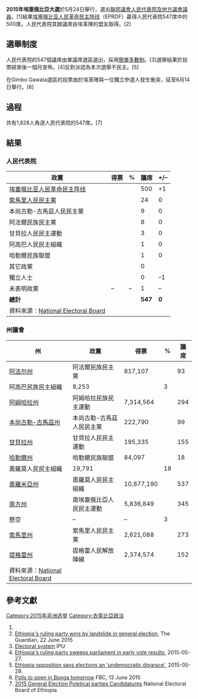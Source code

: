 **2015年埃塞俄比亞大選**於5月24日舉行，選出[聯邦議會人民代表院及地方議會議員](https://zh.wikipedia.org/wiki/联邦议会_\(埃塞俄比亚\) "wikilink")。\[1\]結果[埃塞俄比亚人民革命民主阵线](https://zh.wikipedia.org/wiki/埃塞俄比亚人民革命民主阵线 "wikilink")（EPRDF）贏得人民代表院547席中的500席。人民代表院其餘議席由埃革陣的盟友取得。\[2\]

## 選舉制度

人民代表院的547個議席由單議席選區選出，採用[簡單多數制](https://zh.wikipedia.org/wiki/簡單多數制 "wikilink")。\[3\]選舉結果於投票結束後一個月宣佈。\[4\]反對派認為本次選舉不民主。\[5\]

在Gimbo Gawata選區的投票由於埃革陣與一位獨立參選人發生衝突，延至6月14日舉行。\[6\]

## 過程

共有1,828人角逐人民代表院的547席。\[7\]

## 結果

### 人民代表院

| 政黨                                                                      | 得票 | % | 議席      | \+/–  |
| ----------------------------------------------------------------------- | -- | - | ------- | ----- |
| [埃塞俄比亚人民革命民主阵线](https://zh.wikipedia.org/wiki/埃塞俄比亚人民革命民主阵线 "wikilink") |    |   | 500     | \+1   |
| [索馬里人民民主黨](https://zh.wikipedia.org/wiki/索馬里人民民主黨 "wikilink")           |    |   | 24      | 0     |
| 本尚古勒-古馬茲人民民主黨                                                           |    |   | 9       | 0     |
| 阿法爾民族民主黨                                                                |    |   | 8       | 0     |
| 甘貝拉人民民主運動                                                               |    |   | 3       | 0     |
| 阿高巴人民民主組織                                                               |    |   | 1       | 0     |
| 哈勒爾民族聯盟                                                                 |    |   | 1       | 0     |
| 其它政黨                                                                    |    |   | 0       |       |
| 獨立人士                                                                    |    |   | 0       | –1    |
| 未表明政黨                                                                   | –  | – | 1       | –     |
| **總計**                                                                  |    |   | **547** | **0** |
| 資料來源：[National Electoral Board](http://www.electionethiopia.org/en/)    |    |   |         |       |

### 州議會

| 州                                                                    | 政黨            | 得票         | %  | 議席  |
| -------------------------------------------------------------------- | ------------- | ---------- | -- | --- |
| [阿法尔州](../Page/阿法尔州.md "wikilink")                                   | 阿法爾民族民主黨      | 817,107    |    | 93  |
| 阿高巴民族民主組織                                                            | 8,253         |            | 3  |     |
| [阿姆哈拉州](../Page/阿姆哈拉州.md "wikilink")                                 | 阿姆哈拉民族民主運動    | 7,314,564  |    | 294 |
| [本尚古勒-古馬茲州](../Page/本尚古勒-古馬茲州.md "wikilink")                         | 本尚古勒-古馬茲人民民主黨 | 222,790    |    | 99  |
| [甘貝拉州](https://zh.wikipedia.org/wiki/甘貝拉州 "wikilink")                | 甘貝拉人民民主運動     | 195,335    |    | 155 |
| [哈勒爾州](https://zh.wikipedia.org/wiki/哈勒爾州 "wikilink")                | 哈勒爾民族聯盟       | 84,097     |    | 18  |
| 奧羅莫人民民主組織                                                            | 19,791        |            | 18 |     |
| [奧羅米亞州](https://zh.wikipedia.org/wiki/奧羅米亞州 "wikilink")              | 奧羅莫人民民主組織     | 10,877,190 |    | 537 |
| [南方州](https://zh.wikipedia.org/wiki/南方州 "wikilink")                  | 南埃塞俄比亞人民民主運動  | 5,836,849  |    | 345 |
| 懸空                                                                   | –             | –          | 3  |     |
| [索馬里州](../Page/索馬里州.md "wikilink")                                   | 索馬里人民民主黨      | 2,621,088  |    | 273 |
| [提格雷州](https://zh.wikipedia.org/wiki/提格雷州 "wikilink")                | 提格雷人民解放陣線     | 2,374,574  |    | 152 |
| 資料來源：[National Electoral Board](http://www.electionethiopia.org/en/) |               |            |    |     |

## 參考文獻

[Category:2015年非洲选举](https://zh.wikipedia.org/wiki/Category:2015年非洲选举 "wikilink") [Category:衣索比亞政治](https://zh.wikipedia.org/wiki/Category:衣索比亞政治 "wikilink")

1.
2.  [Ethiopia's ruling party wins by landslide in general election](http://www.theguardian.com/world/2015/jun/22/ethiopias-ruling-party-win-clean-sweep-general-election), The Guardian, 22 June 2015
3.  [Electoral system](http://www.ipu.org/parline-e/reports/2107_B.htm) IPU
4.  [Ethiopia's ruling party sweeps parliament in early vote results](http://www.reuters.com/article/us-ethiopia-election-idUSKBN0OC1KS20150527), 2015-05-27.
5.  [Ethiopia opposition says elections an 'undemocratic disgrace'](https://www.yahoo.com/news/ethiopia-opposition-says-elections-undemocratic-disgrace-220257213.html), 2015-05-29.
6.  [Polls to open in Bonga tomorrow](http://www.fanabc.com/english/index.php/ethiopian-election/item/3194-polls-to-open-in-bonga-tomorrow)  FBC, 13 June 2015
7.  [2015 General Election Poletical parties Candidatures](http://www.electionethiopia.org/en/) National Electoral Board of Ethiopia